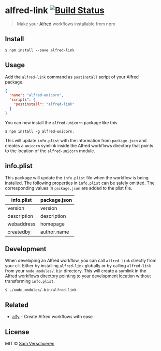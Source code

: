 # alfred-link [![Build Status](https://travis-ci.org/SamVerschueren/alfred-link.svg?branch=master)](https://travis-ci.org/SamVerschueren/alfred-link)

> Make your [Alfred](https://www.alfredapp.com/) workflows installable from npm


## Install

```
$ npm install --save alfred-link
```


## Usage

Add the `alfred-link` command as `postinstall` script of your Alfred package.

```json
{
  "name": "alfred-unicorn",
  "scripts": {
    "postinstall": "alfred-link"
  }
}
```

You can now install the `alfred-unicorn` package like this

```
$ npm install -g alfred-unicorn.
```

This will update `info.plist` with the information from `package.json` and creates a `unicorn` symlink inside the Alfred workflows directory that points to the location of the `alfred-unicorn` module.


## info.plist

This package will update the `info.plist` file when the workflow is being installed. The following properties in `info.plist` can be safely omitted. The corresponding values in `package.json` are added to the plist file.

| info.plist  | package.json |
|-------------|--------------|
| version     | version      |
| description | description  |
| webaddress  | homepage     |
| createdby   | author.name  |


## Development

When developing an Alfred workflow, you can call `alfred-link` directly from your cli. Either by installing `alfred-link` globally or by calling `alfred-link` from your `node_modules/.bin` directory. This will create a symlink in the Alfred workflows directory pointing to your development location without transforming `info.plist`.

```
$ ./node_modules/.bin/alfred-link
```


## Related

- [alfy](https://github.com/sindresorhus/alfy) - Create Alfred workflows with ease


## License

MIT © [Sam Verschueren](https://github.com/SamVerschueren)

